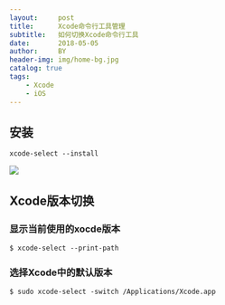 ```yaml
---
layout:     post
title:      Xcode命令行工具管理
subtitle:   如何切换Xcode命令行工具
date:       2018-05-05
author:     BY
header-img: img/home-bg.jpg
catalog: true
tags:
    - Xcode
    - iOS
---
```


## 安装

	xcode-select --install

![](https://upload-images.jianshu.io/upload_images/545662-f9031dfcce085f8f.png?imageMogr2/auto-orient/strip%7CimageView2/2/w/459)

## Xcode版本切换

### 显示当前使用的xocde版本

	$ xcode-select --print-path

### 选择Xcode中的默认版本

	$ sudo xcode-select -switch /Applications/Xcode.app
